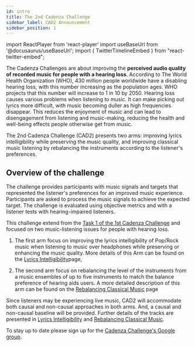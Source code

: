 ```yaml
---
id: intro
title: The 2nd Cadenza Challenge
sidebar_label: CAD2 Announcement
sidebar_position: 1
---
```

import ReactPlayer from 'react-player'
import useBaseUrl from '@docusaurus/useBaseUrl';
import { TwitterTimelineEmbed } from "react-twitter-embed";

The Cadenza Challenges are about improving the **perceived audio quality of recorded music for people with a hearing loss**.
According to The World Health Organization (WHO), 430 million people worldwide have a disabling hearing loss, 
with this number increasing as the population ages. WHO projects that this number will increase to 1 in 10 by 2050. 
Hearing loss causes various problems when listening to music. 
It can make picking out lyrics more difficult, with music becoming duller as high frequencies disappear. 
This reduces the enjoyment of music and can lead to disengagement from listening and music-making, 
reducing the health and well-being effects people otherwise get from music. 

The 2nd Cadenza Challenge (CAD2) presents two arms: improving lyrics intelligibility while preserving the music quality, and
improving classical music listening by rebalancing the instruments according to the listener's preferences.  

## Overview of the challenge

The challenge provides participants with music signals and targets that represented the listener's preferences for an improved music experience. 
Participants are asked to process the music signals to achieve the expected target.
The challenge is evaluated using objective metrics and with a listener tests with hearing-impaired listeners.

This challenge extend from the [Task 1 of the 1st Cadenza Challenge](../cadenza1/cc1_intro) and focused on two 
music-listening issues for people with hearing loss. 

1. The first arm focus on improving the lyrics intelligibility of Pop/Rock music
when listening to music over headphones while preserving or enhancing the music quality. More details
of this Arm can be found on the [Lyrics Intelligibility](lyrics)page,

2. The second arm focus on rebalancing the level of the instruments from a music ensembles of up to five instruments to 
match the balance preference of hearing aids users. A more detailed description of this arm can be found on the 
[Rebalancing Classical Music](rebalancing) page

Since listeners may be experiencing live music, CAD2 will accommodate both causal and non-causal approaches in both arms. 
And, a causal and non-causal baseline will be provided. Further details of the tracks are presented in 
[Lyrics Intelligibility](lyrics) and [Rebalancing Classical Music](rebalancing).

To stay up to date please sign up for the [Cadenza Challenge's Google group](https://groups.google.com/g/cadenza-challenge).





